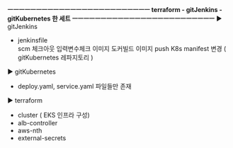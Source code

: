 **ㅡㅡㅡㅡㅡㅡㅡㅡㅡㅡㅡㅡㅡㅡㅡㅡㅡㅡㅡㅡㅡㅡㅡㅡㅡ
terraform - gitJenkins - gitKubernetes  한 세트
ㅡㅡㅡㅡㅡㅡㅡㅡㅡㅡㅡㅡㅡㅡㅡㅡㅡㅡㅡㅡㅡㅡㅡㅡㅡ**
▶  gitJenkins 
-  jenkinsfile  
  scm 체크아웃
  입력변수체크 
  이미지 도커빌드
  이미지 push 
  K8s manifest 변경 ( gitKubernetes 레파지토리 )

▶  gitKubernetes 
 - deploy.yaml, service.yaml  파일들만 존재  

▶  terraform
 - cluster ( EKS 인프라 구성)
 - alb-controller
 - aws-nth
 - external-secrets
